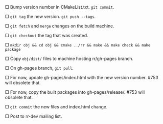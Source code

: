□ Bump version number in CMakeList.txt.  `git commit`.

□ `git tag` the new version.  `git push --tags`.

□ `git fetch` and `merge` changes on the build machine.

□ `git checkout` the tag that was created.

□ `mkdir obj && cd obj && cmake ../rr && make && make check && make package`

□ Copy `obj/dist/` files to machine hosting rr/gh-pages branch.

□ On gh-pages branch, `git pull`.

□ For now, update gh-pages/index.html with the new version number.  #753 will obsolete that.

□ For now, copy the built packages into gh-pages/release/.  #753 will obsolete that.

□ `git commit` the new files and index.html change.

□ Post to rr-dev mailing list.